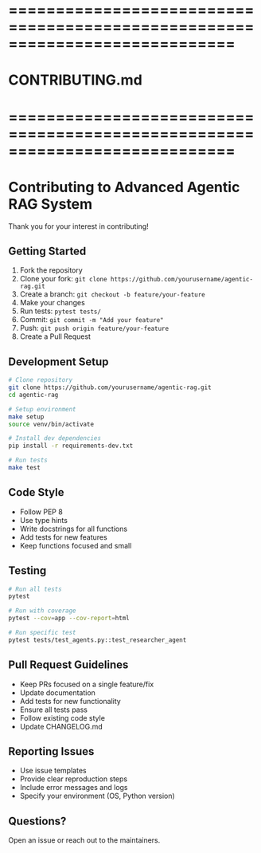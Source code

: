 # ============================================================================
# CONTRIBUTING.md
# ============================================================================
# Contributing to Advanced Agentic RAG System

Thank you for your interest in contributing!

## Getting Started

1. Fork the repository
2. Clone your fork: `git clone https://github.com/yourusername/agentic-rag.git`
3. Create a branch: `git checkout -b feature/your-feature`
4. Make your changes
5. Run tests: `pytest tests/`
6. Commit: `git commit -m "Add your feature"`
7. Push: `git push origin feature/your-feature`
8. Create a Pull Request

## Development Setup

```bash
# Clone repository
git clone https://github.com/yourusername/agentic-rag.git
cd agentic-rag

# Setup environment
make setup
source venv/bin/activate

# Install dev dependencies
pip install -r requirements-dev.txt

# Run tests
make test
```

## Code Style

- Follow PEP 8
- Use type hints
- Write docstrings for all functions
- Add tests for new features
- Keep functions focused and small

## Testing

```bash
# Run all tests
pytest

# Run with coverage
pytest --cov=app --cov-report=html

# Run specific test
pytest tests/test_agents.py::test_researcher_agent
```

## Pull Request Guidelines

- Keep PRs focused on a single feature/fix
- Update documentation
- Add tests for new functionality
- Ensure all tests pass
- Follow existing code style
- Update CHANGELOG.md

## Reporting Issues

- Use issue templates
- Provide clear reproduction steps
- Include error messages and logs
- Specify your environment (OS, Python version)

## Questions?

Open an issue or reach out to the maintainers.
